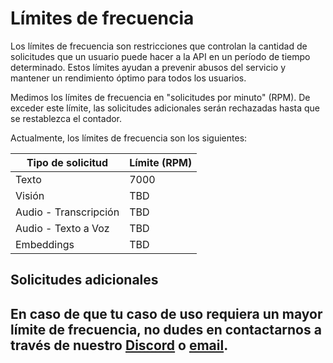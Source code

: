 # Límites de frecuencia

Los límites de frecuencia son restricciones que controlan la cantidad de solicitudes que un usuario puede hacer a la API en un período de tiempo determinado. Estos límites ayudan a prevenir abusos del servicio y mantener un rendimiento óptimo para todos los usuarios.

Medimos los límites de frecuencia en "solicitudes por minuto" (RPM). De exceder este límite, las solicitudes adicionales serán rechazadas hasta que se restablezca el contador.

Actualmente, los límites de frecuencia son los siguientes:

| Tipo de solicitud       | Límite (RPM) |
|-------------------------|--------------|
| Texto                   | 7000         |
| Visión                  | TBD          |
| Audio - Transcripción   | TBD          |
| Audio - Texto a Voz     | TBD          |
| Embeddings              | TBD          |

## Solicitudes adicionales

En caso de que tu caso de uso requiera un mayor límite de frecuencia, no dudes en contactarnos a través de nuestro [Discord](https://discord.gg/sFeXDcAJ9K) o [email](mailto:contacto@surus.dev).
---